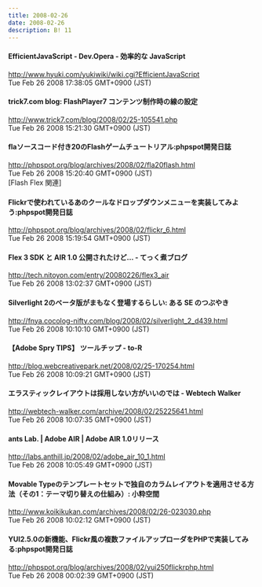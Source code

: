 ```yaml
---
title: 2008-02-26
date: 2008-02-26
description: B! 11
---
```


#### EfficientJavaScript  - Dev.Opera - 効率的な JavaScript 
http://www.hyuki.com/yukiwiki/wiki.cgi?EfficientJavaScript<br>
Tue Feb 26 2008 17:38:05 GMT+0900 (JST)<br>


#### trick7.com blog: FlashPlayer7 コンテンツ制作時の線の設定
http://www.trick7.com/blog/2008/02/25-105541.php<br>
Tue Feb 26 2008 15:21:30 GMT+0900 (JST)<br>


#### flaソースコード付き20のFlashゲームチュートリアル:phpspot開発日誌
http://phpspot.org/blog/archives/2008/02/fla20flash.html<br>
Tue Feb 26 2008 15:20:40 GMT+0900 (JST)<br>
[Flash Flex 関連]


#### Flickrで使われているあのクールなドロップダウンメニューを実装してみよう:phpspot開発日誌
http://phpspot.org/blog/archives/2008/02/flickr_6.html<br>
Tue Feb 26 2008 15:19:54 GMT+0900 (JST)<br>


#### Flex 3 SDK と AIR 1.0 公開されたけど… - てっく煮ブログ
http://tech.nitoyon.com/entry/20080226/flex3_air<br>
Tue Feb 26 2008 13:02:37 GMT+0900 (JST)<br>


#### Silverlight 2のベータ版がまもなく登場するらしい: ある SE のつぶやき
http://fnya.cocolog-nifty.com/blog/2008/02/silverlight_2_d439.html<br>
Tue Feb 26 2008 10:10:10 GMT+0900 (JST)<br>


#### 【Adobe Spry TIPS】 ツールチップ - to-R
http://blog.webcreativepark.net/2008/02/25-170254.html<br>
Tue Feb 26 2008 10:09:21 GMT+0900 (JST)<br>


####   エラスティックレイアウトは採用しない方がいいのでは - Webtech Walker
http://webtech-walker.com/archive/2008/02/25225641.html<br>
Tue Feb 26 2008 10:07:35 GMT+0900 (JST)<br>


#### ants Lab. | Adobe AIR | Adobe AIR 1.0リリース
http://labs.anthill.jp/2008/02/adobe_air_10_1.html<br>
Tue Feb 26 2008 10:05:49 GMT+0900 (JST)<br>


#### Movable Typeのテンプレートセットで独自のカラムレイアウトを適用させる方法（その1：テーマ切り替えの仕組み）: 小粋空間
http://www.koikikukan.com/archives/2008/02/26-023030.php<br>
Tue Feb 26 2008 10:02:12 GMT+0900 (JST)<br>


#### YUI2.5.0の新機能、Flickr風の複数ファイルアップローダをPHPで実装してみる:phpspot開発日誌
http://phpspot.org/blog/archives/2008/02/yui250flickrphp.html<br>
Tue Feb 26 2008 00:02:39 GMT+0900 (JST)<br>


